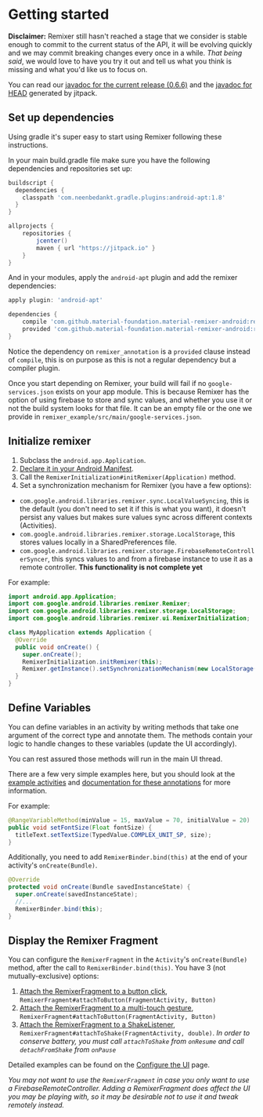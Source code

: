 # Getting started

__Disclaimer:__ Remixer still hasn't reached a stage that we consider is stable enough to commit to the current status of the API, it will be evolving quickly and we may commit breaking changes every once in a while. _That being said_, we would love to have you try it out and tell us what you think is missing and what you'd like us to focus on.

You can read our [javadoc for the current release (0.6.6)](https://jitpack.io/com/github/material-foundation/material-remixer-android/remixer/0.6.6/javadoc/index.html) and the [javadoc for HEAD](https://jitpack.io/com/github/material-foundation/material-remixer-android/remixer/develop-SNAPSHOT/javadoc/index.html) generated by jitpack.

## Set up dependencies

Using gradle it's super easy to start using Remixer following these instructions.

In your main build.gradle file make sure you have the following dependencies and repositories set up:

```gradle
buildscript {
  dependencies {
    classpath 'com.neenbedankt.gradle.plugins:android-apt:1.8'
  }
}

allprojects {
    repositories {
        jcenter()
        maven { url "https://jitpack.io" }
    }
}
```

And in your modules, apply the `android-apt` plugin and add the remixer dependencies:
```gradle
apply plugin: 'android-apt'

dependencies {
    compile 'com.github.material-foundation.material-remixer-android:remixer:0.6.6'
    provided 'com.github.material-foundation.material-remixer-android:remixer_annotation:0.6.6'
}
```

Notice the dependency on `remixer_annotation` is a `provided` clause instead of `compile`, this is on purpose as this is not a regular dependency but a compiler plugin.

Once you start depending on Remixer, your build will fail if no `google-services.json` exists on your app module. This is because Remixer has the option of using firebase to store and sync values, and whether you use it or not the build system looks for that file. It can be an empty file or the one we provide in `remixer_example/src/main/google-services.json`.

## Initialize remixer

1. Subclass the `android.app.Application`.
2. [Declare it in your Android Manifest](https://developer.android.com/guide/topics/manifest/application-element.html#nm).
3. Call the `RemixerInitialization#initRemixer(Application)` method.
4. Set a synchronization mechanism for Remixer (you have a few options):
  - `com.google.android.libraries.remixer.sync.LocalValueSyncing`, this is the default (you don't need to set it if this is what you want), it doesn't persist any values but makes sure values sync across different contexts (Activities).
  - `com.google.android.libraries.remixer.storage.LocalStorage`, this stores values locally in a SharedPreferences file.
  - `com.google.android.libraries.remixer.storage.FirebaseRemoteControllerSyncer`, this syncs values to and from a firebase instance to use it as a remote controller. **This functionality is not complete yet**

For example:

```java
import android.app.Application;
import com.google.android.libraries.remixer.Remixer;
import com.google.android.libraries.remixer.storage.LocalStorage;
import com.google.android.libraries.remixer.ui.RemixerInitialization;

class MyApplication extends Application {
  @Override
  public void onCreate() {
    super.onCreate();
    RemixerInitialization.initRemixer(this);
    Remixer.getInstance().setSynchronizationMechanism(new LocalStorage(getApplicationContext()));
  }
}
```

## Define Variables

You can define variables in an activity by writing methods that take one argument of the correct type and annotate them. The methods contain your logic to handle changes to these variables (update the UI accordingly).

You can rest assured those methods will run in the main UI thread.

There are a few very simple examples here, but you should look at the [example activities](https://github.com/material-foundation/material-remixer-android/blob/develop/remixer_example/src/main/java/com/google/android/apps/remixer/TransactionListActivity.java) and [documentation for these annotations](https://github.com/material-foundation/material-remixer-android/tree/develop/remixer_core/src/main/java/com/google/android/libraries/remixer/annotation) for more information.

For example:

```java
@RangeVariableMethod(minValue = 15, maxValue = 70, initialValue = 20)
public void setFontSize(Float fontSize) {
  titleText.setTextSize(TypedValue.COMPLEX_UNIT_SP, size);
}
```

Additionally, you need to add `RemixerBinder.bind(this)` at the end of your activity's `onCreate(Bundle)`.

```java
@Override
protected void onCreate(Bundle savedInstanceState) {
  super.onCreate(savedInstanceState);
  //...
  RemixerBinder.bind(this);
}
```

## Display the Remixer Fragment

You can configure the `RemixerFragment` in the `Activity`'s `onCreate(Bundle)` method, after the call to `RemixerBinder.bind(this)`. You have 3 (not mutually-exclusive) options:

1. [Attach the RemixerFragment to a button click](CONFIGURE_UI.md#attach-the-remixer-fragment-to-a-button), `RemixerFragment#attachToButton(FragmentActivity, Button)`
2. [Attach the RemixerFragment to a multi-touch gesture](CONFIGURE_UI.md#attach-the-remixer-fragment-to-a-multi-touch-gesture), `RemixerFragment#attachToButton(FragmentActivity, Button)`
3. [Attach the RemixerFragment to a ShakeListener](CONFIGURE_UI.md#attach-the-remixer-fragment-to-a-shake), `RemixerFragment#attachToShake(FragmentActivity, double)`. *In order to conserve battery, you must call `attachToShake` from `onResume` and call `detachFromShake` from `onPause`*

Detailed examples can be found on the [Configure the UI](CONFIGURE_UI.md) page.


_You may not want to use the `RemixerFragment` in case you only want to use a FirebaseRemoteController. Adding a RemixerFragment does affect the UI you may be playing with, so it may be desirable not to use it and tweak remotely instead._
